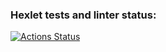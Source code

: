 ### Hexlet tests and linter status:
[![Actions Status](https://github.com/raklovs/java-project-78/workflows/hexlet-check/badge.svg)](https://github.com/raklovs/java-project-78/actions)
